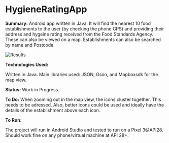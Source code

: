 # HygieneRatingApp

<b>Summary:</b>
Android app written in Java. It will find the nearest 10 food establishments to the user (by checking the phone GPS) and providing their address and hygeine rating received from the Food Standards Agency. These can also be viewed on a map. Establishments can also be searched by name and Postcode.

![Results](link-to-image)


<b>Technologies Used:</b>

Written in Java. Main libraries used: JSON, Gson, and Mapboxsdk for the map view. 

<b>Status:</b> 
Work in Progress. 

<b>To Do:</b>
When zooming out in the map view, the icons cluster together. This needs to be adressed. Also, better icons could be used and ideally have the details of the establishment above each icon. 

<b>To Run:</b>

The project will run in Android Studio and tested to run on a Pixel 3@API28. Should work fine on any phone/virtual machine at API 28+.




